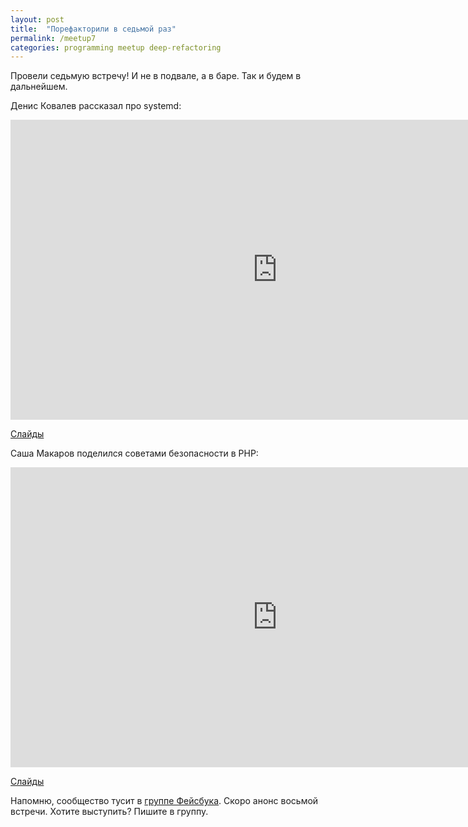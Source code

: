 ```yaml
---
layout: post
title:  "Порефакторили в седьмой раз"
permalink: /meetup7
categories: programming meetup deep-refactoring
---
```


Провели седьмую встречу! И не в подвале, а в баре. Так и будем в дальнейшем.

Денис Ковалев рассказал про systemd:

<iframe width="854" height="480" src="https://www.youtube.com/embed/ISxpZmXg5b4"
frameborder="0" allowfullscreen></iframe>

[Слайды](http://www.slideshare.net/DenisKovalev2/sysv-systemd)

Саша Макаров поделился советами безопасности в PHP:

<iframe width="854" height="480" src="https://www.youtube.com/embed/FB8Y6ik7wnk"
frameborder="0" allowfullscreen></iframe>

[Слайды](http://slides.rmcreative.ru/2016/devconf-security/)

Напомню, сообщество тусит в [группе Фейсбука][facebook-group]. Скоро анонс
восьмой встречи. Хотите выступить? Пишите в группу.

[facebook-group]: https://www.facebook.com/groups/deeprefactoring/
